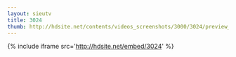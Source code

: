 ```yaml
---
layout: sieutv
title: 3024
thumb: http://hdsite.net/contents/videos_screenshots/3000/3024/preview_360p.mp4.jpg
---
```

{% include iframe src='http://hdsite.net/embed/3024' %}
 
